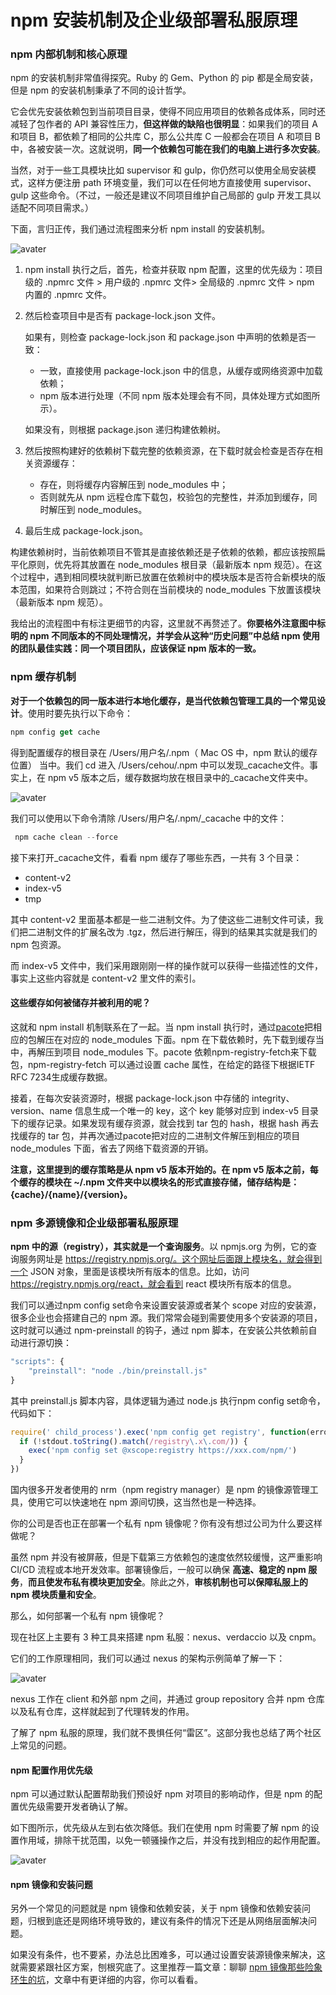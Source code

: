npm 安装机制及企业级部署私服原理
====

### npm 内部机制和核心原理

npm 的安装机制非常值得探究。Ruby 的 Gem、Python 的 pip 都是全局安装，但是 npm 的安装机制秉承了不同的设计哲学。

它会优先安装依赖包到当前项目目录，使得不同应用项目的依赖各成体系，同时还减轻了包作者的 API 兼容性压力，__但这样做的缺陷也很明显__：如果我们的项目 A 和项目 B，都依赖了相同的公共库 C，那么公共库 C 一般都会在项目 A 和项目 B 中，各被安装一次。这就说明，__同一个依赖包可能在我们的电脑上进行多次安装__。

当然，对于一些工具模块比如 supervisor 和 gulp，你仍然可以使用全局安装模式，这样方便注册 path 环境变量，我们可以在任何地方直接使用 supervisor、 gulp 这些命令。（不过，一般还是建议不同项目维护自己局部的 gulp 开发工具以适配不同项目需求。）

下面，言归正传，我们通过流程图来分析 npm install 的安装机制。

![avater](../assets/project/npm1.png)

1. npm install 执行之后，首先，检查并获取 npm 配置，这里的优先级为：项目级的 .npmrc 文件 > 用户级的 .npmrc 文件> 全局级的 .npmrc 文件 > npm 内置的 .npmrc 文件。
2. 然后检查项目中是否有 package-lock.json 文件。
   
   如果有，则检查 package-lock.json 和 package.json 中声明的依赖是否一致：
   * 一致，直接使用 package-lock.json 中的信息，从缓存或网络资源中加载依赖；
   *  npm 版本进行处理（不同 npm 版本处理会有不同，具体处理方式如图所示）。
  
    如果没有，则根据 package.json 递归构建依赖树。
3. 然后按照构建好的依赖树下载完整的依赖资源，在下载时就会检查是否存在相关资源缓存：
    * 存在，则将缓存内容解压到 node_modules 中；
    * 否则就先从 npm 远程仓库下载包，校验包的完整性，并添加到缓存，同时解压到 node_modules。
4. 最后生成 package-lock.json。

构建依赖树时，当前依赖项目不管其是直接依赖还是子依赖的依赖，都应该按照扁平化原则，优先将其放置在 node_modules 根目录（最新版本 npm 规范）。在这个过程中，遇到相同模块就判断已放置在依赖树中的模块版本是否符合新模块的版本范围，如果符合则跳过；不符合则在当前模块的 node_modules 下放置该模块（最新版本 npm 规范）。

我给出的流程图中有标注更细节的内容，这里就不再赘述了。__你要格外注意图中标明的 npm 不同版本的不同处理情况，并学会从这种“历史问题”中总结 npm 使用的团队最佳实践：同一个项目团队，应该保证 npm 版本的一致。__

### npm 缓存机制

__对于一个依赖包的同一版本进行本地化缓存，是当代依赖包管理工具的一个常见设计__。使用时要先执行以下命令：

```JavaScript
npm config get cache
```

得到配置缓存的根目录在 /Users/用户名/.npm（ Mac OS 中，npm 默认的缓存位置） 当中。我们 cd 进入 /Users/cehou/.npm 中可以发现_cacache文件。事实上，在 npm v5 版本之后，缓存数据均放在根目录中的_cacache文件夹中。

![avater](../assets/project/npm2.png)

我们可以使用以下命令清除 /Users/用户名/.npm/_cacache 中的文件：

```JavaScript
 npm cache clean --force
```

接下来打开_cacache文件，看看 npm 缓存了哪些东西，一共有 3 个目录：

* content-v2
* index-v5
* tmp

其中 content-v2 里面基本都是一些二进制文件。为了使这些二进制文件可读，我们把二进制文件的扩展名改为 .tgz，然后进行解压，得到的结果其实就是我们的 npm 包资源。

而 index-v5 文件中，我们采用跟刚刚一样的操作就可以获得一些描述性的文件，事实上这些内容就是 content-v2 里文件的索引。

#### 这些缓存如何被储存并被利用的呢？

这就和 npm install 机制联系在了一起。当 npm install 执行时，通过[pacote](https://www.npmjs.com/package/pacote)把相应的包解压在对应的 node_modules 下面。npm 在下载依赖时，先下载到缓存当中，再解压到项目 node_modules 下。pacote 依赖npm-registry-fetch来下载包，npm-registry-fetch 可以通过设置 cache 属性，在给定的路径下根据IETF RFC 7234生成缓存数据。

接着，在每次安装资源时，根据 package-lock.json 中存储的 integrity、version、name 信息生成一个唯一的 key，这个 key 能够对应到 index-v5 目录下的缓存记录。如果发现有缓存资源，就会找到 tar 包的 hash，根据 hash 再去找缓存的 tar 包，并再次通过pacote把对应的二进制文件解压到相应的项目 node_modules 下面，省去了网络下载资源的开销。

__注意，这里提到的缓存策略是从 npm v5 版本开始的。在 npm v5 版本之前，每个缓存的模块在 ~/.npm 文件夹中以模块名的形式直接存储，储存结构是：{cache}/{name}/{version}。__

### npm 多源镜像和企业级部署私服原理

__npm 中的源（registry），其实就是一个查询服务__。以 npmjs.org 为例，它的查询服务网址是 https://registry.npmjs.org/。这个网址后面跟上模块名，就会得到一个 JSON 对象，里面是该模块所有版本的信息。比如，访问 https://registry.npmjs.org/react，就会看到 react 模块所有版本的信息。

我们可以通过npm config set命令来设置安装源或者某个 scope 对应的安装源，很多企业也会搭建自己的 npm 源。我们常常会碰到需要使用多个安装源的项目，这时就可以通过 npm-preinstall 的钩子，通过 npm 脚本，在安装公共依赖前自动进行源切换：

```JavaScript
"scripts": {
    "preinstall": "node ./bin/preinstall.js"
}
```

其中 preinstall.js 脚本内容，具体逻辑为通过 node.js 执行npm config set命令，代码如下：

```JavaScript
require(' child_process').exec('npm config get registry', function(error, stdout, stderr) {
  if (!stdout.toString().match(/registry\.x\.com/)) {
    exec('npm config set @xscope:registry https://xxx.com/npm/')
  }
})
```

国内很多开发者使用的 nrm（npm registry manager）是 npm 的镜像源管理工具，使用它可以快速地在 npm 源间切换，这当然也是一种选择。

你的公司是否也正在部署一个私有 npm 镜像呢？你有没有想过公司为什么要这样做呢？

虽然 npm 并没有被屏蔽，但是下载第三方依赖包的速度依然较缓慢，这严重影响 CI/CD 流程或本地开发效率。部署镜像后，一般可以确保 __高速、稳定的 npm 服务__，__而且使发布私有模块更加安全__。除此之外，__审核机制也可以保障私服上的 npm 模块质量和安全__。

那么，如何部署一个私有 npm 镜像呢？

现在社区上主要有 3 种工具来搭建 npm 私服：nexus、verdaccio 以及 cnpm。

它们的工作原理相同，我们可以通过 nexus 的架构示例简单了解一下：

![avater](../assets/project/npm3.png)

nexus 工作在 client 和外部 npm 之间，并通过 group repository 合并 npm 仓库以及私有仓库，这样就起到了代理转发的作用。

了解了 npm 私服的原理，我们就不畏惧任何“雷区”。这部分我也总结了两个社区上常见的问题。

#### npm 配置作用优先级

npm 可以通过默认配置帮助我们预设好 npm 对项目的影响动作，但是 npm 的配置优先级需要开发者确认了解。

如下图所示，优先级从左到右依次降低。我们在使用 npm 时需要了解 npm 的设置作用域，排除干扰范围，以免一顿骚操作之后，并没有找到相应的起作用配置。

![avater](../assets/project/npm4.png)

#### npm 镜像和安装问题

另外一个常见的问题就是 npm 镜像和依赖安装，关于 npm 镜像和依赖安装问题，归根到底还是网络环境导致的，建议有条件的情况下还是从网络层面解决问题。

如果没有条件，也不要紧，办法总比困难多，可以通过设置安装源镜像来解决，这就需要紧跟社区方案，刨根究底了。这里推荐一篇文章：聊聊 [npm 镜像那些险象环生的坑](https://mp.weixin.qq.com/s/2ntKGIkR3Uiy9cQfITg2NQ)，文章中有更详细的内容，你可以看看。